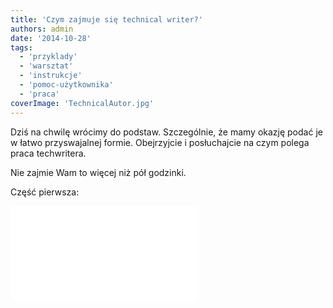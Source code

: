 ```yaml
---
title: 'Czym zajmuje się technical writer?'
authors: admin
date: '2014-10-28'
tags:
  - 'przyklady'
  - 'warsztat'
  - 'instrukcje'
  - 'pomoc-użytkownika'
  - 'praca'
coverImage: 'TechnicalAutor.jpg'
---
```


Dziś na chwilę wrócimy do podstaw. Szczególnie, że mamy okazję podać je w łatwo
przyswajalnej formie. Obejrzyjcie i posłuchajcie na czym polega praca
techwritera.

<!--truncate-->

Nie zajmie Wam to więcej niż pół godzinki.

Część pierwsza:

<iframe src="//www.youtube.com/embed/s69W6ZVriwI" width={420} height={315} frameBorder={0} allowFullScreen="allowFullScreen" />

I część druga:

<iframe src="//www.youtube.com/embed/ggHqqu03Unw" width={420} height={315} frameBorder={0} allowFullScreen="allowFullScreen" />

Fajne zajęcie, prawda? A to tylko wierzchołek
[góry lodowej](http://techwriter.pl/category/warsztat/przyklady/)...
